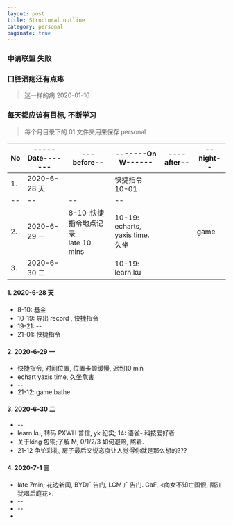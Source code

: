 ```yaml
---
layout: post
title: Structural outline
category: personal
paginate: true
---
```



### 申请联盟  失败
### 口腔溃疡还有点疼
> 迷一样的病 2020-01-16  
### 每天都应该有目标, 不断学习
> 每个月目录下的 01 文件夹用来保存 personal    

 No | -----Date------- | ---before-- | -------On W------ | ----after--  |--night--
 --- |--- | --- | --- | --- | ---
1. | 2020-6-28 天 | |快捷指令 10-01  | 
--|--|--|--|   
2. | 2020-6-29 一 |8-10 :快捷指令地点记录 <br> late 10 mins| 10-19: echarts, yaxis time. <br> 久坐 | |game
3. | 2020-6-30 二 | |10-19: learn.ku | |  

#### 1. 2020-6-28 天   
  * 8-10: 基金  
  * 10-19: 导出 record , 快捷指令
  * 19-21: --  
  * 21-01: 快捷指令  
  
#### 2. 2020-6-29 一   
  * 快捷指令, 时间位置, 位置卡顿缓慢, 迟到10 min
  * echart yaxis time,  久坐危害  
  * --
  * 21-12: game bathe  
  
#### 3. 2020-6-30 二  
  * --
  * learn ku, 转码 PXWH 普信, yk 纪实; 14: 语雀- 科技爱好者 
  * 关于king 包铜;了解 M, 0/1/2/3 如何避险, 熬着.
  * 21-12 争论彩礼, 房子最后又说态度让人觉得你就是那么想的???  
  
#### 4. 2020-7-1 三  
  * late 7min; 花边新闻, BYD广告门, LGM 广告门. GaF, <商女不知亡国恨, 隔江犹唱后庭花>.
  * --
  * --
  *     

